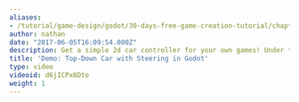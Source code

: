 ```yaml
---
aliases:
- /tutorial/game-design/godot/30-days-free-game-creation-tutorial/chapter3/16__topdown_car_with_steering_in_godot
author: nathan
date: "2017-06-05T16:09:54.000Z"
description: Get a simple 2d car controller for your own games! Under the MIT license
title: 'Demo: Top-Down Car with Steering in Godot'
type: video
videoid: d6jICPx6Dto
weight: 1
---
```

